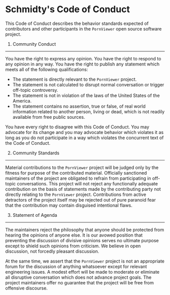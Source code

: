 Schmidty's Code of Conduct
==========================
This Code of Conduct describes the behavior standards expected of contributors and other
participants in the `PornViewer` open source software project.

1. Community Conduct
--------------------
You have the right to express any opinion. You have the right to respond to any opinion in any way.
You have the right to publish any statement which meets all of the following qualifications:
 * The statement is directly relevant to the `PornViewer` project.
 * The statement is not calculated to disrupt normal conversation or trigger off-topic controversy.
 * The statement is not in violation of the laws of the United States of the America.
 * The statement contains no assertion, true or false, of real world information related to another
    person, living or dead, which is not readily available from free public sources.

You have every right to disagree with this Code of Conduct. You may advocate for its change and you
may advocate behavior which violates it as long as you do not participate in a way which violates
the concurrent text of the Code of Conduct.

2. Community Standards
----------------------
Material contributions to the `PornViewer` project will be judged only by the fitness for purpose of the
contributed material. Officially sanctioned maintainers of the project are obligated to refrain from
participating in off-topic conversations. This project will not reject any functionally adequate
contribution on the basis of statements made by the contributing party not directly relating to the
`PornViewer` project. Contributions from active detractors of the project itself may be rejected out of
pure paranoid fear that the contribution may contain disguised intentional flaws.

3. Statement of Agenda
----------------------
The maintainers reject the philosophy that anyone should be protected from hearing the opinions of
anyone else. It is our avowed position that preventing the discussion of divisive opinions serves no
ultimate purpose except to shield such opinions from criticism. We believe in open discussion, not
forcedly pleasant discussion.

At the same time, we assert that the `PornViewer` project is not an appropriate forum for the discussion
of anything whatsoever except for relevant engineering issues. A modest effort will be made to
moderate or eliminate all disruptive conversation which does not advance project goals. The project
maintainers offer no guarantee that the project will be free from offensive discourse.
